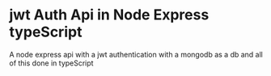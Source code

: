 # jwt Auth Api in Node Express typeScript
A node express api with a jwt authentication with a mongodb as a db and all of this done in typeScript
